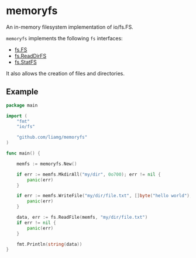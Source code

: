 # memoryfs

An in-memory filesystem implementation of io/fs.FS.

`memoryfs` implements the following `fs` interfaces:

- [fs.FS](https://pkg.go.dev/io/fs#FS)
- [fs.ReadDirFS](https://pkg.go.dev/io/fs#ReadDirFS)
- [fs.StatFS](https://pkg.go.dev/io/fs#StatFS)

It also allows the creation of files and directories.

## Example

```go
package main

import (
    "fmt"
    "io/fs"

    "github.com/liamg/memoryfs"
)

func main() {

    memfs := memoryfs.New()

    if err := memfs.MkdirAll("my/dir", 0o700); err != nil {
        panic(err)
    }

    if err := memfs.WriteFile("my/dir/file.txt", []byte("hello world"), 0o600); err != nil {
        panic(err)
    }

    data, err := fs.ReadFile(memfs, "my/dir/file.txt")
    if err != nil {
        panic(err)
    }

    fmt.Println(string(data))
}
```
